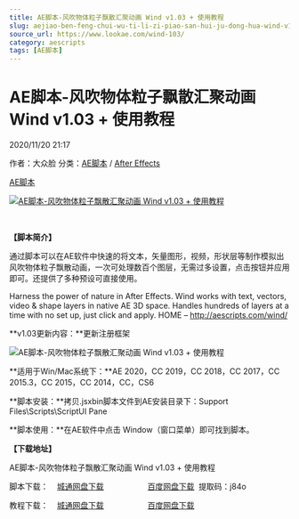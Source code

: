 ```yaml
---
title: AE脚本-风吹物体粒子飘散汇聚动画 Wind v1.03 + 使用教程
slug: aejiao-ben-feng-chui-wu-ti-li-zi-piao-san-hui-ju-dong-hua-wind-v1-03-shi-yong-jiao-cheng
source_url: https://www.lookae.com/wind-103/
category: aescripts
tags: [AE脚本]
---
```

# AE脚本-风吹物体粒子飘散汇聚动画 Wind v1.03 + 使用教程

2020/11/20 21:17

作者：大众脸
分类：[AE脚本](https://www.lookae.com/after-effects/aescripts/) / [After Effects](https://www.lookae.com/after-effects/)

[AE脚本](https://www.lookae.com/tag/ae%e8%84%9a%e6%9c%ac/)

[![AE脚本-风吹物体粒子飘散汇聚动画 Wind v1.03 + 使用教程](https://www.lookae.com/wp-content/uploads/2017/05/AEscript-Wind.jpg "AE脚本-风吹物体粒子飘散汇聚动画 Wind v1.03 + 使用教程-LookAE.com")](https://www.lookae.com/wp-content/uploads/2017/05/AEscript-Wind.jpg)

﻿

**【脚本简介】**

通过脚本可以在AE软件中快速的将文本，矢量图形，视频，形状层等制作模拟出风吹物体粒子飘散动画，一次可处理数百个图层，无需过多设置，点击按钮并应用即可。还提供了多种预设可直接使用。

Harness the power of nature in After Effects. Wind works with text, vectors, video & shape layers in native AE 3D space. Handles hundreds of layers at a time with no set up, just click and apply. HOME – http://aescripts.com/wind/

**v1.03更新内容：**更新注册框架

![AE脚本-风吹物体粒子飘散汇聚动画 Wind v1.03 + 使用教程](https://aescripts.com/media/catalog/product/c/h/chinese_symbol_peices_out_web_3_1_1_1.gif "AE脚本-风吹物体粒子飘散汇聚动画 Wind v1.03 + 使用教程-LookAE.com")

**适用于Win/Mac系统下：**AE 2020，CC 2019，CC 2018，CC 2017，CC 2015.3，CC 2015，CC 2014，CC，CS6

**脚本安装：**拷贝.jsxbin脚本文件到AE安装目录下：Support Files\Scripts\ScriptUI Pane

**脚本使用：**在AE软件中点击 Window（窗口菜单）即可找到脚本。

**【下载地址】**

AE脚本-风吹物体粒子飘散汇聚动画 Wind v1.03 + 使用教程

脚本下载：    [城通网盘下载](https://089u.com/file/680462-471992596)                    [百度网盘下载](https://pan.baidu.com/s/17EoPhk01itP9We06y1Ap5g)  提取码：j84o

教程下载：    [城通网盘下载](https://tc5.us/file/680462-413453057)                    [百度网盘下载](https://pan.baidu.com/s/1aZsSfQFYHf3tWvk4OU0qdg)
